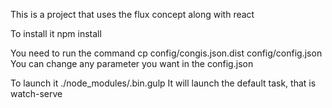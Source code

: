 This is a project that uses the flux concept along with react

To install it
    npm install

You need to run the command
    cp config/congis.json.dist config/config.json
You can change any parameter you want in the config.json

To launch it
    ./node_modules/.bin.gulp
It will launch the default task, that is watch-serve

